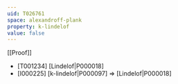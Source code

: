 ```yaml
---
uid: T026761
space: alexandroff-plank
property: k-lindelof
value: false
---
```

[[Proof]]

* [T001234] [Lindelof|P000018]
* [I000225] [k-lindelof|P000097] => [Lindelof|P000018]

